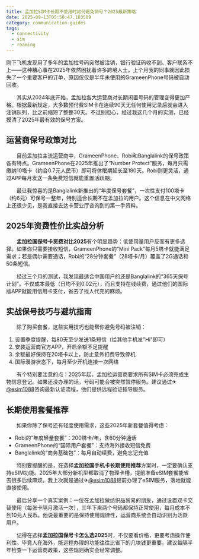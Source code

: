 ```yaml
---
title: 孟加拉SIM卡长期不使用时如何避免销号？2025最新策略
date: 2025-09-13T05:50:47.103589
category: communication-guides
tags:
  - connectivity
  - sim
  - roaming
---
```


刚下飞机发现用了多年的孟加拉号码突然被注销，银行验证码收不到、客户联系不上——这种糟心事在2025年依然困扰着许多跨境人士。上个月我的同事就因此损失了一个重要客户的订单，原因仅仅是半年未使用的GrameenPhone号码被自动回收。

　　其实从2024年底开始，孟加拉各大运营商对长期闲置号码的管理变得更加严格。根据最新规定，大多数预付费SIM卡在连续90天无任何使用记录后就会进入注销队列，比之前缩短了整整30天。不过别担心，经过我这几个月的实测，已经摸清了2025年最有效的保号方案。

## 运营商保号政策对比

　　目前孟加拉主流运营商中，GrameenPhone、Robi和Banglalink的保号政策各有特点。GrameenPhone在2025年推出了“Number Protect”服务，每月只需缴纳10塔卡（约合0.7元人民币）即可将休眠期延长至180天。Robi则更灵活，通过APP每月发送一条免费短信就能重置活跃期。

　　最让我惊喜的是Banglalink新推出的“年度保号套餐”，一次性支付100塔卡（约6元）可保号一整年，特别适合长期不在孟加拉的用户。这个信息在中文网络上还很少见，是我直接去达卡营业厅咨询到的第一手资料。

## 2025年资费性价比实战分析

　　**孟加拉国保号卡资费对比2025**有个明显趋势：低使用量用户反而有更多选择。如果你只需要接收短信，GrameenPhone的“Mini Pack”每月5塔卡就能满足需求；若是偶尔需要通话，Robi的“28分钟套餐”（28塔卡/月）覆盖了2G通话和50条短信。

　　经过三个月的测试，我发现最适合中国用户的还是Banglalink的“365天保号计划”。不仅成本最低（日均不到0.02元），而且支持在线续费，通过他们的国际版APP就能用信用卡支付，省去了找人代充的麻烦。

## 实战保号技巧与避坑指南

　　除了购买套餐，这些实用技巧也能帮你避免号码被注销：
1. 设置季度提醒，每80天至少发送1条短信（给其他手机发"Hi"即可）
2. 安装运营商官方APP，开启余额不足提醒
3. 余额最好保持在20塔卡以上，防止意外扣费导致停机
4. 国际漫游状态下，每月至少开机连接一次网络

　　有个特别要注意的点：2025年起，孟加拉运营商要求所有SIM卡必须完成生物信息登记。如果还没办理的话，号码可能会被突然暂停服务。建议通过✈[@esim1088](https://t.me/s/esim1088)咨询最新认证流程，他们提供远程验证指导服务。

## 长期使用套餐推荐

　　如果你除了保号还有轻度使用需求，这些2025年新套餐值得考虑：
- Robi的“年度轻量套餐”：200塔卡/年，含60分钟通话
- GrameenPhone的“国际用户套餐”：支持海外接收短信免费
- Banglalink的“商务基础包”：每月自动续费，避免忘记充值

　　特别要提醒的是，在选择**孟加拉国手机卡长期使用推荐**方案时，一定要确认支持eSIM功能。2025年大部分新机型都取消了物理卡槽，提前准备eSIM套餐能省去很多后续麻烦。我上次就是通过✈[@esim1088](https://t.me/s/esim1088)提前办理了eSIM服务，落地就能直接使用。

　　最后分享一个真实案例：一位在孟加拉做纺织品贸易的朋友，通过设置双卡交替使用（每张卡隔月激活一次），三年下来两个号码都保持正常使用，每月成本不到10元人民币。他说最重要的是保持使用规律性，运营商系统会自动识别为活跃用户。

　　记得在选择**孟加拉国保号卡怎么选2025**时，不仅要看价格，更要考虑操作便利性。毕竟人在海外，能远程办理的功能往往比省下的几块钱更重要。建议每隔半年检查一下运营商政策，这些规则确实会经常调整。
